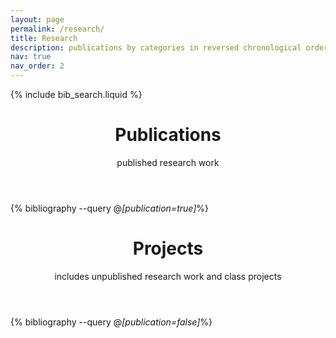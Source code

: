 ```yaml
---
layout: page
permalink: /research/
title: Research
description: publications by categories in reversed chronological order. generated by jekyll-scholar.
nav: true
nav_order: 2
---
```



{% include bib_search.liquid %}

<header class="post-header">
<h1 class="post-title">Publications</h1>
<p class="post-description">published research work</p>
</header>
<!-- _pages/publications.md -->

<!-- Bibsearch Feature -->


<div class="publications">

{% bibliography --query @*[publication=true]*%}

</div>


<header class="post-header">
<h1 class="post-title">Projects</h1>
<p class="post-description">includes unpublished research work and class projects</p>
</header>

<div class="publications">

{% bibliography --query @*[publication=false]*%}

</div>